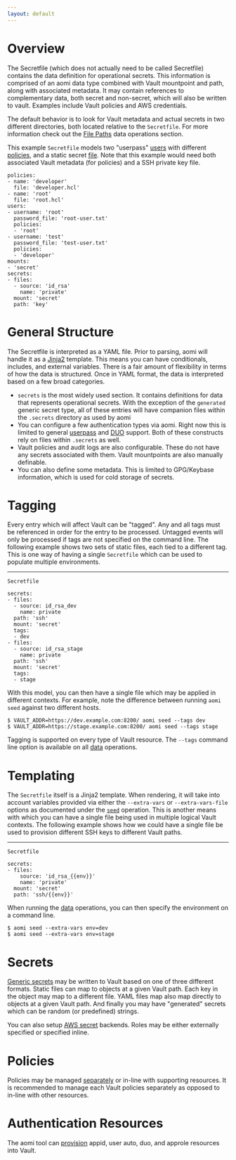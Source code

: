 ```yaml
---
layout: default
---
```


# Overview

The Secretfile (which does not actually need to be called Secretfile) contains the data definition for operational secrets. This information is comprised of an aomi data type combined with Vault mountpoint and path, along with associated metadata. It may contain references to complementary data, both secret and non-secret, which will also be written to vault. Examples include Vault policies and AWS credentials.

The default behavior is to look for Vault metadata and actual secrets in two different directories, both located relative to the `Secretfile`. For more information check out the [File Paths]({{site.baseurl}}/data#about-file-paths) data operations section.

This example `Secretfile` models two "userpass" [users]({{site.baseurl}}/auth-resources#users) with different [policies]({{site.baseurl}}/policies), and a static secret [file]({{site.baseurl}}/generic#files). Note that this example would need both associated Vault metadata (for policies) and a SSH private key file.

```
policies:
- name: 'developer'
  file: 'developer.hcl'
- name: 'root'
  file: 'root.hcl'
users:
- username: 'root'
  password_file: 'root-user.txt'
  policies:
  - 'root'
- username: 'test'
  password_file: 'test-user.txt'
  policies:
  - 'developer'
mounts:
- 'secret'
secrets:
- files:
  - source: 'id_rsa'
    name: 'private'
  mount: 'secret'
  path: 'key'
```

# General Structure

The Secretfile is interpreted as a YAML file. Prior to parsing, aomi will handle it as a [Jinja2](http://jinja.pocoo.org/) template. This means you can have conditionals, includes, and external variables. There is a fair amount of flexibility in terms of how the data is structured. Once in YAML format, the data is interpreted based on a few broad categories.

* `secrets` is the most widely used section. It contains definitions for data that represents operational secrets. With the exception of the `generated` generic secret type, all of these entries will have companion files within the `.secrets` directory as used by aomi
* You can configure a few authentication types via aomi. Right now this is limited to general [userpass](https://www.vaultproject.io/docs/auth/userpass.html) and [DUO](https://www.vaultproject.io/docs/auth/mfa.html) support. Both of these constructs rely on files within `.secrets` as well.
* Vault policies and audit logs are also configurable. These do not have any secrets associated with them. Vault mountpoints are also manually definable.
* You can also define some metadata. This is limited to GPG/Keybase information, which is used for cold storage of secrets.

# Tagging

Every entry which will affect Vault can be "tagged". Any and all tags must be referenced in order for the entry to be processed. Untagged events will only be processed if tags are not specified on the command line. The following example shows two sets of static files, each tied to a different tag. This is one way of having a single `Secretfile` which can be used to populate multiple environments.

----
`Secretfile`

```
secrets:
- files: 
  - source: id_rsa_dev
    name: private
  path: 'ssh'
  mount: 'secret'
  tags:
  - dev
- files: 
  - source: id_rsa_stage
    name: private
  path: 'ssh'
  mount: 'secret'
  tags:
  - stage
```

With this model, you can then have a single file which may be applied in different contexts. For example, note the difference between running `aomi seed` against two different hosts.

```
$ VAULT_ADDR=https://dev.example.com:8200/ aomi seed --tags dev
$ VAULT_ADDR=https://stage.example.com:8200/ aomi seed --tags stage
```

Tagging is supported on every type of Vault resource. The `--tags` command line option is available on all [data]({{site.baseurl}}/data) operations.

# Templating

The `Secretfile` itself is a Jinja2 template. When rendering, it will take into account variables provided via either the `--extra-vars` or `--extra-vars-file` options as documented under the [`seed`]({{site.baseurl}}/data#seed) operation. This is another means with which you can have a single file being used in multiple logical Vault contexts. The following example shows how we could have a single file be used to provision different SSH keys to different Vault paths.

----
`Secretfile`

```
secrets:
- files:
    source: 'id_rsa_{{env}}'
    name: 'private'
  mount: 'secret'
  path: 'ssh/{{env}}'
```

When running the [data]({{site.baseurl}}/data) operations, you can then specify the environment on a command line.

```
$ aomi seed --extra-vars env=dev
$ aomi seed --extra-vars env=stage
```

# Secrets

[Generic secrets]({{site.baseurl}}/generic) may be written to Vault based on one of three different formats. Static files can map to objects at a given Vault path. Each key in the object may map to a different file. YAML files map also map directly to objects at a given Vault path. And finally you may have "generated" secrets which can be random (or predefined) strings.

You can also setup [AWS secret]({{site.baseurl}}/aws) backends. Roles may be either externally specified or specified inline.

# Policies

Policies may be managed [separately]({{site.baseurl}}/policies) or in-line with supporting resources. It is recommended to manage each Vault policies separately as opposed to in-line with other resources.

# Authentication Resources

The aomi tool can [provision]({{site.baseurl}}/auth-resources) appid, user auto, duo, and approle resources into Vault.
